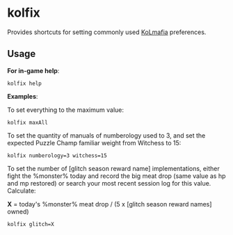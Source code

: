 # kolfix

Provides shortcuts for setting commonly used [KoLmafia](https://github.com/kolmafia/kolmafia/) preferences.

## Usage

__For in-game help__:
```
kolfix help
```

__Examples__:


To set everything to the maximum value:
```
kolfix maxAll
```

To set the quantity of manuals of numberology used to 3, and set the expected Puzzle Champ familiar weight from Witchess to 15:
```
kolfix numberology=3 witchess=15
```

To set the number of [glitch season reward name] implementations, either fight the %monster% today and record the big meat drop (same value as hp and mp restored) or search your most recent session log for this value. Calculate:

**X** = today's %monster% meat drop / (5 x [glitch season reward names] owned)
```
kolfix glitch=X
```